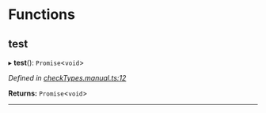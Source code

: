 

# Functions

<a id="test"></a>

##  test

▸ **test**(): `Promise`<`void`>

*Defined in [checkTypes.manual.ts:12](https://github.com/polkadot-js/api/blob/825408d/packages/api/src/checkTypes.manual.ts#L12)*

**Returns:** `Promise`<`void`>

___

